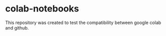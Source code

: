# colab-notebooks
This repository was created to test the compatibility between google colab and github.

